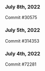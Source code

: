 ### July 8th, 2022

Commit #30575

### July 5th, 2022

Commit #314353


### July 4th, 2022

Commit #72281
